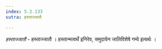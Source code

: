 ```yaml
---
index: 5.2.133
sutra: हस्ताज्जातौ

---
```

_हस्ताज्जातौ_ - हस्ताज्जातौ । हस्तान्मत्वर्थे इनिरेव, समुदायेन जातिविशेषे गम्ये इत्यर्थः ।
